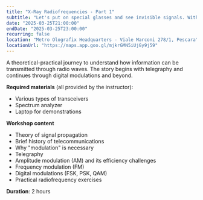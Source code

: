 ```yaml
---
title: "X-Ray Radiofrequencies - Part 1"
subtitle: "Let's put on special glasses and see invisible signals. With Sebastiano Militti and Normando Marcolongo"
date: "2025-03-25T21:00:00"
endDate: "2025-03-25T23:00:00"
recurring: false
location: "Metro Olografix Headquarters - Viale Marconi 278/1, Pescara"
locationUrl: "https://maps.app.goo.gl/mjkrGMN5iUjGy9j59"
---
```


A theoretical-practical journey to understand how information can be transmitted through radio waves. The story begins with telegraphy and continues through digital modulations and beyond.

**Required materials** (all provided by the instructor):

- Various types of transceivers
- Spectrum analyzer
- Laptop for demonstrations

**Workshop content**

- Theory of signal propagation
- Brief history of telecommunications
- Why "modulation" is necessary
- Telegraphy
- Amplitude modulation (AM) and its efficiency challenges
- Frequency modulation (FM)
- Digital modulations (FSK, PSK, QAM)
- Practical radiofrequency exercises

**Duration**: 2 hours